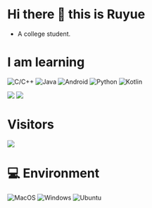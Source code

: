 # Hi there 👋 this is Ruyue
- A college student.

# I am learning
![C/C++](https://img.shields.io/badge/C/C++%20-e3cb81?style=flat-square&logo=C&logoColor=ffffff)
![Java](https://img.shields.io/badge/Java%20-812f67?style=flat-square&logo=wine&logoColor=ffffff)
![Android](https://img.shields.io/badge/Android%20-80ba77?style=flat-square&logo=Android&logoColor=ffffff)
![Python](https://img.shields.io/badge/Python%20-cac1ba?style=flat-square&logo=Python&logoColor=ffffff)
![Kotlin](https://img.shields.io/badge/Kotlin%20-d76eec?style=flat-square&logo=Kotlin&logoColor=ffffff)

![](https://github-readme-stats.vercel.app/api?username=Ruyue-Kinsenka&show_icons=true&include_all_commits=true&theme=radical)
![](https://github-readme-stats.vercel.app/api/top-langs/?username=Ruyue-Kinsenka&layout=compact&langs_count=10&theme=radical)

# Visitors
![](https://count.getloli.com/get/@Ruyue-Studio?theme=gelbooru)

# 💻 Environment
![MacOS](https://img.shields.io/badge/MacOS%20-b26b80?style=flat-square&logo=Apple&logoColor=ffffff)
![Windows](https://img.shields.io/badge/Windows%2011-00BBFF?style=flat-square&logo=Windows&logoColor=ffffff)
![Ubuntu](https://img.shields.io/badge/Ubuntu%2024%2e04-dd4814?style=flat-square&logo=ubuntu&logoColor=ffffff)
<!--
**Ruyue-Studio/Ruyue-Studio** is a ✨ _special_ ✨ repository because its `README.md` (this file) appears on your GitHub profile.

Here are some ideas to get you started:

- 🔭 I’m currently working on ...
- 🌱 I’m currently learning ...
- 👯 I’m looking to collaborate on ...
- 🤔 I’m looking for help with ...
- 💬 Ask me about ...
- 📫 How to reach me: ...
- 😄 Pronouns: ...
- ⚡ Fun fact: ...
-->

